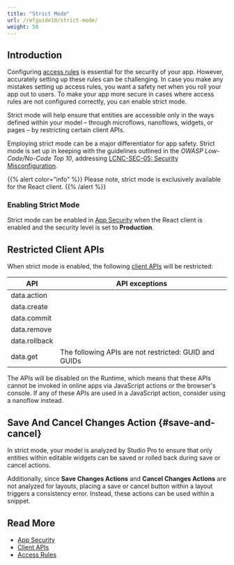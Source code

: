 ```yaml
---
title: "Strict Mode"
url: /refguide10/strict-mode/
weight: 50
---
```


## Introduction

Configuring [access rules](/refguide10/access-rules/) is essential for the security of your app. However, accurately setting up these rules can be challenging. In case you make any mistakes setting up access rules, you want a safety net when you roll your app out to users. To make your app more secure in cases where access rules are not configured correctly, you can enable strict mode. 

Strict mode will help ensure that entities are accessible only in the ways defined within your model – through microflows, nanoflows, widgets, or pages – by restricting certain client APIs. 

Employing strict mode can be a major differentiator for app safety. Strict mode is set up in keeping with the guidelines outlined in the *OWASP Low-Code/No-Code Top 10*, addressing [LCNC-SEC-05: Security Misconfiguration](https://owasp.org/www-project-top-10-low-code-no-code-security-risks/content/2022/en/LCNC-SEC-05-Security-Misconfiguration).

{{% alert color="info" %}}
Please note, strict mode is exclusively available for the React client.
{{% /alert %}}

### Enabling Strict Mode

Strict mode can be enabled in [App Security](/refguide10/app-security/#strict-mode) when the React client is enabled and the security level is set to **Production**.

## Restricted Client APIs

When strict mode is enabled, the following [client APIs](/apidocs-mxsdk/apidocs/client-api/) will be restricted:

| API           | API exceptions                                        |
| ------------- | ----------------------------------------------------- |
| data.action   |                                                       |
| data.create   |                                                       |
| data.commit   |                                                       |
| data.remove   |                                                       |
| data.rollback |                                                       |
| data.get      | The following APIs are not restricted: GUID and GUIDs |

The APIs will be disabled on the Runtime, which means that these APIs cannot be invoked in online apps via JavaScript actions or the browser's console. If any of these APIs are used in a JavaScript action, consider using a nanoflow instead.

## Save And Cancel Changes Action {#save-and-cancel}

In strict mode, your model is analyzed by Studio Pro to ensure that only entities within editable widgets can be saved or rolled back during save or cancel actions. 

Additionally, since **Save Changes Actions** and **Cancel Changes Actions** are not analyzed for layouts, placing a save or cancel button within a layout triggers a consistency error. Instead, these actions can be used within a snippet.

## Read More

* [App Security](/refguide10/app-security/)
* [Client APIs](/apidocs-mxsdk/apidocs/client-api/)
* [Access Rules](/refguide10/access-rules/)
